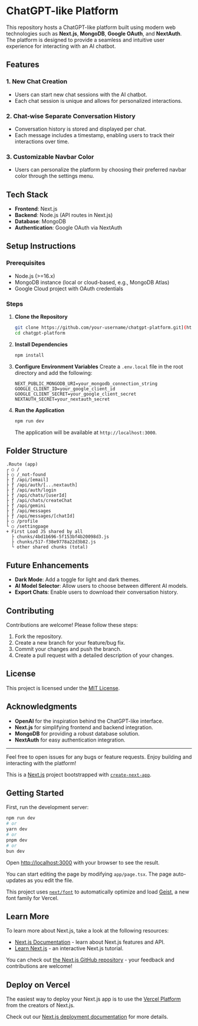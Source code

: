 # ChatGPT-like Platform

This repository hosts a ChatGPT-like platform built using modern web technologies such as **Next.js**, **MongoDB**, **Google OAuth**, and **NextAuth**. The platform is designed to provide a seamless and intuitive user experience for interacting with an AI chatbot.

## Features

### 1. **New Chat Creation**
   - Users can start new chat sessions with the AI chatbot.
   - Each chat session is unique and allows for personalized interactions.

### 2. **Chat-wise Separate Conversation History**
   - Conversation history is stored and displayed per chat.
   - Each message includes a timestamp, enabling users to track their interactions over time.

### 3. **Customizable Navbar Color**
   - Users can personalize the platform by choosing their preferred navbar color through the settings menu.

## Tech Stack

- **Frontend**: Next.js
- **Backend**: Node.js (API routes in Next.js)
- **Database**: MongoDB
- **Authentication**: Google OAuth via NextAuth

## Setup Instructions

### Prerequisites
- Node.js (>=16.x)
- MongoDB instance (local or cloud-based, e.g., MongoDB Atlas)
- Google Cloud project with OAuth credentials

### Steps

1. **Clone the Repository**
   ```bash
   git clone https://github.com/your-username/chatgpt-platform.git](https://github.com/pkundu307/realtimeaichat.git
   cd chatgpt-platform
   ```

2. **Install Dependencies**
   ```bash
   npm install
   ```

3. **Configure Environment Variables**
   Create a `.env.local` file in the root directory and add the following:
   ```env
   NEXT_PUBLIC_MONGODB_URI=your_mongodb_connection_string
   GOOGLE_CLIENT_ID=your_google_client_id
   GOOGLE_CLIENT_SECRET=your_google_client_secret
   NEXTAUTH_SECRET=your_nextauth_secret
   ```

4. **Run the Application**
   ```bash
   npm run dev
   ```
   The application will be available at `http://localhost:3000`.

## Folder Structure

```
.Route (app)                              
┌ ○ /                                    
├ ○ /_not-found                          
├ ƒ /api/[email]                         
├ ƒ /api/auth/[...nextauth]              
├ ƒ /api/auth/login                      
├ ƒ /api/chats/[userId]                  
├ ƒ /api/chats/createChat                
├ ƒ /api/gemini                          
├ ƒ /api/messages                        
├ ƒ /api/messages/[chatId]               
├ ○ /profile                             
└ ○ /settingpage                         
+ First Load JS shared by all           
  ├ chunks/4bd1b696-5f153bf4b20098d3.js  
  ├ chunks/517-f38e9778a22d3b82.js       
  └ other shared chunks (total)          
```  

## Future Enhancements
- **Dark Mode**: Add a toggle for light and dark themes.
- **AI Model Selector**: Allow users to choose between different AI models.
- **Export Chats**: Enable users to download their conversation history.

## Contributing

Contributions are welcome! Please follow these steps:
1. Fork the repository.
2. Create a new branch for your feature/bug fix.
3. Commit your changes and push the branch.
4. Create a pull request with a detailed description of your changes.

## License

This project is licensed under the [MIT License](LICENSE).

## Acknowledgments
- **OpenAI** for the inspiration behind the ChatGPT-like interface.
- **Next.js** for simplifying frontend and backend integration.
- **MongoDB** for providing a robust database solution.
- **NextAuth** for easy authentication integration.

---

Feel free to open issues for any bugs or feature requests. Enjoy building and interacting with the platform!










This is a [Next.js](https://nextjs.org) project bootstrapped with [`create-next-app`](https://nextjs.org/docs/app/api-reference/cli/create-next-app).

## Getting Started

First, run the development server:

```bash
npm run dev
# or
yarn dev
# or
pnpm dev
# or
bun dev
```

Open [http://localhost:3000](http://localhost:3000) with your browser to see the result.

You can start editing the page by modifying `app/page.tsx`. The page auto-updates as you edit the file.

This project uses [`next/font`](https://nextjs.org/docs/app/building-your-application/optimizing/fonts) to automatically optimize and load [Geist](https://vercel.com/font), a new font family for Vercel.

## Learn More

To learn more about Next.js, take a look at the following resources:

- [Next.js Documentation](https://nextjs.org/docs) - learn about Next.js features and API.
- [Learn Next.js](https://nextjs.org/learn) - an interactive Next.js tutorial.

You can check out [the Next.js GitHub repository](https://github.com/vercel/next.js) - your feedback and contributions are welcome!

## Deploy on Vercel

The easiest way to deploy your Next.js app is to use the [Vercel Platform](https://vercel.com/new?utm_medium=default-template&filter=next.js&utm_source=create-next-app&utm_campaign=create-next-app-readme) from the creators of Next.js.

Check out our [Next.js deployment documentation](https://nextjs.org/docs/app/building-your-application/deploying) for more details.
